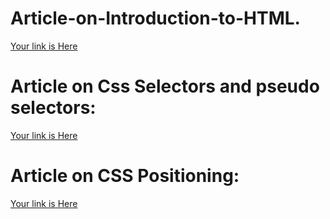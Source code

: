 # Article-on-Introduction-to-HTML.


[Your link is Here](https://rukadikarsiddharth.hashnode.dev/introduction-to-html)


# Article on Css Selectors and pseudo selectors:

[Your link is Here](https://rukadikarsiddharth.hashnode.dev/css-selectors-and-pseudo-elements)


# Article on CSS Positioning:

[Your link is Here](https://rukadikarsiddharth.hashnode.dev/css-positioning)